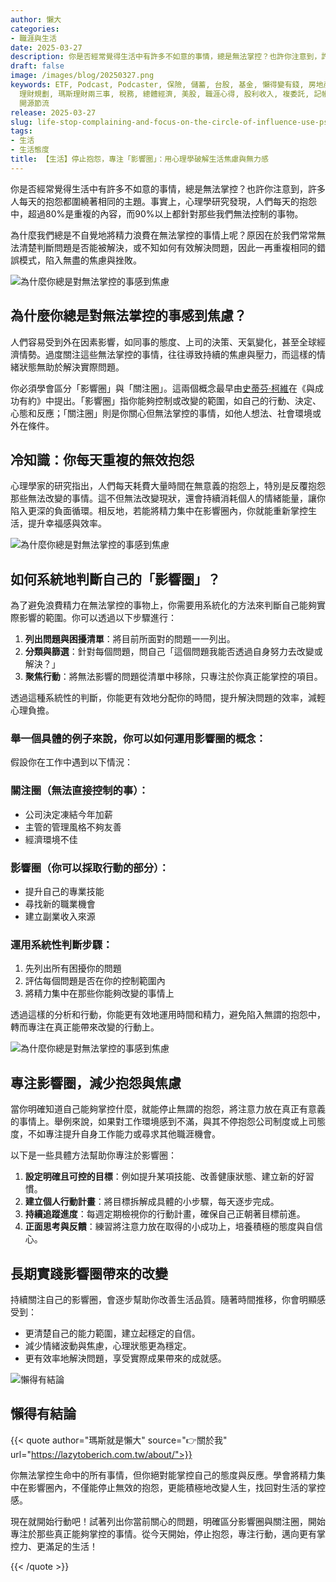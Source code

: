 ```yaml
---
author: 懶大
categories:
- 職涯與生活
date: 2025-03-27
description: 你是否經常覺得生活中有許多不如意的事情，總是無法掌控？也許你注意到，許多人每天的抱怨都圍繞著相同的主題。事實上，心理學研究發現，人們每天的抱怨中，超過80%是重複的內容，而90%以上都針對那些我們無法控制的事物。  為什麼我們總是不自覺地將精力浪費在無法掌控的事情上呢？原因在於我們常常無法清楚判斷問題是否能被解決，或不知如何有效解決問題，因此一再重複相同的錯誤模式，陷入無盡的焦慮與挫敗。  ![為
draft: false
image: /images/blog/20250327.png
keywords: ETF, Podcast, Podcaster, 保險, 儲蓄, 台股, 基金, 懶得變有錢, 房地產, 投資, 投資理財, 支出, 收入, 理財,
  理財規劃, 瑪斯理財兩三事, 稅務, 總體經濟, 美股, 職涯心得, 股利收入, 複委託, 記帳, 讀書心得, 財務規劃, 財商, 貸款, 資產配置, 退休規劃,
  開源節流
release: 2025-03-27
slug: life-stop-complaining-and-focus-on-the-circle-of-influence-use-psychology-to-break-the-anxiety-and-helplessness-of-life
tags:
- 生活
- 生活態度
title: 【生活】停止抱怨，專注「影響圈」：用心理學破解生活焦慮與無力感
---
```

你是否經常覺得生活中有許多不如意的事情，總是無法掌控？也許你注意到，許多人每天的抱怨都圍繞著相同的主題。事實上，心理學研究發現，人們每天的抱怨中，超過80%是重複的內容，而90%以上都針對那些我們無法控制的事物。

為什麼我們總是不自覺地將精力浪費在無法掌控的事情上呢？原因在於我們常常無法清楚判斷問題是否能被解決，或不知如何有效解決問題，因此一再重複相同的錯誤模式，陷入無盡的焦慮與挫敗。

![為什麼你總是對無法掌控的事感到焦慮](https://images.unsplash.com/photo-1613312328068-c9b6b76c9e8a?ixlib=rb-4.0.3&q=85&fm=jpg&crop=entropy&cs=srgb)

## 為什麼你總是對無法掌控的事感到焦慮？

人們容易受到外在因素影響，如同事的態度、上司的決策、天氣變化，甚至全球經濟情勢。過度關注這些無法掌控的事情，往往導致持續的焦慮與壓力，而這樣的情緒狀態無助於解決實際問題。

你必須學會區分「影響圈」與「關注圈」。這兩個概念最早由[史蒂芬·柯維](https://zh.wikipedia.org/wiki/史蒂芬·柯維)在《與成功有約》中提出。「影響圈」指你能夠控制或改變的範圍，如自己的行動、決定、心態和反應；「關注圈」則是你關心但無法掌控的事情，如他人想法、社會環境或外在條件。

## 冷知識：你每天重複的無效抱怨

心理學家的研究指出，人們每天耗費大量時間在無意義的抱怨上，特別是反覆抱怨那些無法改變的事情。這不但無法改變現狀，還會持續消耗個人的情緒能量，讓你陷入更深的負面循環。相反地，若能將精力集中在影響圈內，你就能重新掌控生活，提升幸福感與效率。

![為什麼你總是對無法掌控的事感到焦慮](https://images.unsplash.com/photo-1676276375656-c4864c632a08?ixlib=rb-4.0.3&q=85&fm=jpg&crop=entropy&cs=srgb)

## 如何系統地判斷自己的「影響圈」？

為了避免浪費精力在無法掌控的事物上，你需要用系統化的方法來判斷自己能夠實際影響的範圍。你可以透過以下步驟進行：

1. **列出問題與困擾清單**：將目前所面對的問題一一列出。
2. **分類與篩選**：針對每個問題，問自己「這個問題我能否透過自身努力去改變或解決？」
3. **聚焦行動**：將無法影響的問題從清單中移除，只專注於你真正能掌控的項目。

透過這種系統性的判斷，你能更有效地分配你的時間，提升解決問題的效率，減輕心理負擔。

### 舉一個具體的例子來說，你可以如何運用影響圈的概念：

假設你在工作中遇到以下情況：

### 關注圈（無法直接控制的事）：

- 公司決定凍結今年加薪
- 主管的管理風格不夠友善
- 經濟環境不佳

### 影響圈（你可以採取行動的部分）：

- 提升自己的專業技能
- 尋找新的職業機會
- 建立副業收入來源

### 運用系統性判斷步驟：

1. 先列出所有困擾你的問題
2. 評估每個問題是否在你的控制範圍內
3. 將精力集中在那些你能夠改變的事情上

透過這樣的分析和行動，你能更有效地運用時間和精力，避免陷入無謂的抱怨中，轉而專注在真正能帶來改變的行動上。

![為什麼你總是對無法掌控的事感到焦慮](https://images.unsplash.com/photo-1479231233972-e184fe70398e?ixlib=rb-4.0.3&q=85&fm=jpg&crop=entropy&cs=srgb)

## 專注影響圈，減少抱怨與焦慮

當你明確知道自己能夠掌控什麼，就能停止無謂的抱怨，將注意力放在真正有意義的事情上。舉例來說，如果對工作環境感到不滿，與其不停抱怨公司制度或上司態度，不如專注提升自身工作能力或尋求其他職涯機會。

以下是一些具體方法幫助你專注於影響圈：

1. **設定明確且可控的目標**：例如提升某項技能、改善健康狀態、建立新的好習慣。
2. **建立個人行動計畫**：將目標拆解成具體的小步驟，每天逐步完成。
3. **持續追蹤進度**：每週定期檢視你的行動計畫，確保自己正朝著目標前進。
4. **正面思考與反饋**：練習將注意力放在取得的小成功上，培養積極的態度與自信心。

## 長期實踐影響圈帶來的改變

持續關注自己的影響圈，會逐步幫助你改善生活品質。隨著時間推移，你會明顯感受到：

- 更清楚自己的能力範圍，建立起穩定的自信。
- 減少情緒波動與焦慮，心理狀態更為穩定。
- 更有效率地解決問題，享受實際成果帶來的成就感。

![懶得有結論](/images/blog/lazytobeconclude.svg)

## 懶得有結論

{{< quote author="瑪斯就是懶大" source="👉關於我" url="https://lazytoberich.com.tw/about/">}}

你無法掌控生命中的所有事情，但你絕對能掌控自己的態度與反應。學會將精力集中在影響圈內，不僅能停止無效的抱怨，更能積極地改變人生，找回對生活的掌控感。

現在就開始行動吧！試著列出你當前關心的問題，明確區分影響圈與關注圈，開始專注於那些真正能夠掌控的事情。從今天開始，停止抱怨，專注行動，邁向更有掌控力、更滿足的生活！

{{< /quote >}}